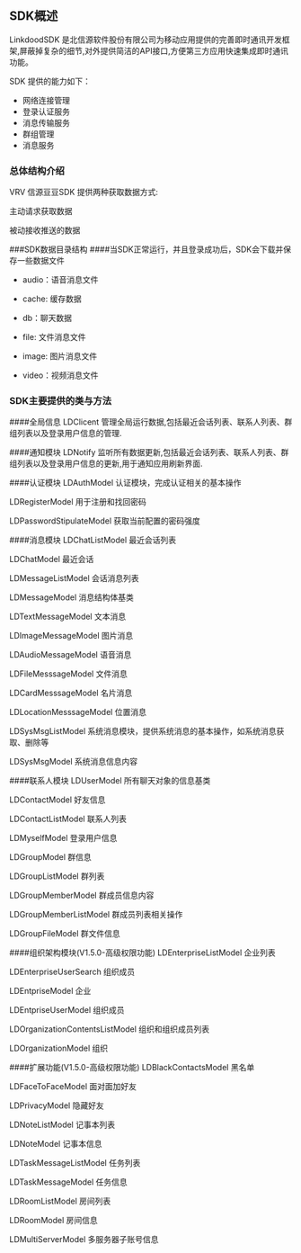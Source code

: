 ## SDK概述
LinkdoodSDK 是北信源软件股份有限公司为移动应用提供的完善即时通讯开发框架,屏蔽掉复杂的细节,对外提供简洁的API接口,方便第三方应用快速集成即时通讯功能。

SDK 提供的能力如下：

* 网络连接管理
* 登录认证服务
* 消息传输服务
* 群组管理
* 消息服务

### 总体结构介绍
VRV 信源豆豆SDK 提供两种获取数据方式:

主动请求获取数据

被动接收推送的数据


###SDK数据目录结构
####当SDK正常运行，并且登录成功后，SDK会下载并保存一些数据文件
* audio：语音消息文件

* cache: 缓存数据

* db：聊天数据

* file: 文件消息文件

* image: 图片消息文件

* video：视频消息文件


### SDK主要提供的类与方法
####全局信息
LDClicent 管理全局运行数据,包括最近会话列表、联系人列表、群组列表以及登录用户信息的管理.

####通知模块
LDNotify 监听所有数据更新,包括最近会话列表、联系人列表、群组列表以及登录用户信息的更新,用于通知应用刷新界面.

####认证模块
LDAuthModel 认证模块，完成认证相关的基本操作

LDRegisterModel 用于注册和找回密码

LDPasswordStipulateModel 获取当前配置的密码强度

####消息模块
LDChatListModel 最近会话列表

LDChatModel 最近会话

LDMessageListModel 会话消息列表

LDMessageModel 消息结构体基类

LDTextMessageModel  文本消息

LDImageMessageModel 图片消息

LDAudioMessageModel 语音消息

LDFileMesssageModel 文件消息

LDCardMesssageModel 名片消息

LDLocationMesssageModel 位置消息

LDSysMsgListModel 系统消息模块，提供系统消息的基本操作，如系统消息获取、删除等

LDSysMsgModel 系统消息信息内容

####联系人模块
LDUserModel 所有聊天对象的信息基类

LDContactModel 好友信息

LDContactListModel 联系人列表

LDMyselfModel 登录用户信息

LDGroupModel 群信息

LDGroupListModel 群列表

LDGroupMemberModel 群成员信息内容

LDGroupMemberListModel 群成员列表相关操作

LDGroupFileModel 群文件信息

####组织架构模块(V1.5.0-高级权限功能)
LDEnterpriseListModel 企业列表

LDEnterpriseUserSearch 组织成员

LDEntpriseModel 企业

LDEntpriseUserModel 组织成员

LDOrganizationContentsListModel 组织和组织成员列表

LDOrganizationModel 组织

####扩展功能(V1.5.0-高级权限功能)
LDBlackContactsModel 黑名单

LDFaceToFaceModel 面对面加好友

LDPrivacyModel 隐藏好友

LDNoteListModel 记事本列表

LDNoteModel 记事本信息

LDTaskMessageListModel 任务列表

LDTaskMessageModel 任务信息

LDRoomListModel 房间列表

LDRoomModel 房间信息

LDMultiServerModel 多服务器子账号信息
